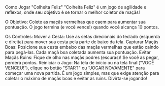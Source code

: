 Como Jogar "Colheita Feliz"
"Colheita Feliz" é um jogo de agilidade e reflexos, onde seu objetivo é se tornar o melhor coletor de maçãs!

O Objetivo:
Colete as maçãs vermelhas que caem para aumentar sua pontuação. O jogo termina (e você vence!) quando você alcança 10 pontos.

Os Controles:
Mover a Cesta: Use as setas direcionais do teclado (esquerda e direita) para mover sua cesta pela parte de baixo da tela.
Capturar Maçãs Boas: Posicione sua cesta embaixo das maçãs vermelhas que estão caindo para pegá-las. Cada maçã boa coletada aumenta sua pontuação.
Evitar Maçãs Ruins: Fique de olho nas maçãs podres (escuras)! Se você as pegar, perderá pontos.
Reiniciar o Jogo: Na tela de início ou na tela final ("VOCÊ VENCEU!"), clique no botão "START" ou "JOGAR NOVAMENTE" para começar uma nova partida.
É um jogo simples, mas que exige atenção para coletar o máximo de maçãs boas e evitar as ruins. Divirta-se jogando!
